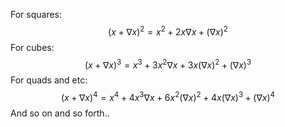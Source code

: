 For squares: $$(x+\nabla x)^2=x^2+2x\nabla x+(\nabla x)^2$$
For cubes: $$(x+\nabla x)^3=x^3+3x^2\nabla x+3x(\nabla x)^2+(\nabla x)^3$$
For quads and etc: $$(x+\nabla x)^4=x^4+4x^3\nabla x+6x^2(\nabla x)^2+4x(\nabla x)^3+(\nabla x)^4$$
And so on and so forth..